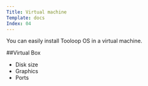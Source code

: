 ```yaml
---
Title: Virtual machine
Template: docs
Index: 04
---
```


You can easily install Tooloop OS in a virtual machine.

##Virtual Box

- Disk size
- Graphics
- Ports